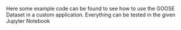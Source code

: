 Here some example code can be found to see how to use the GOOSE Dataset in a custom application. Everything can be tested in the given Jupyter Notebook 

